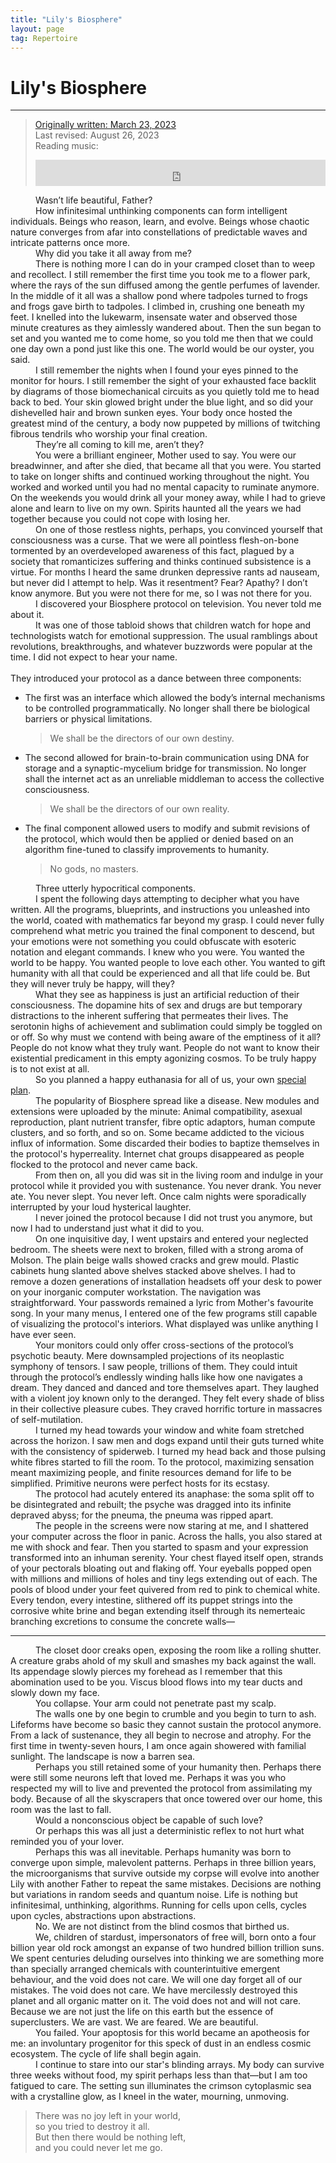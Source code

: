 ```yaml
---
title: "Lily's Biosphere"
layout: page
tag: Repertoire
---
```


# Lily's Biosphere

---

<style>
  p:not(blockquote > p) {
    text-indent: 40px;
    margin: 0;
  }
  footer {
    display: none;
  }
</style>

> [Originally written: March 23, 2023](/assets/media/lilys-biosphere-original.txt)  
> Last revised: August 26, 2023 <br />
> Reading music:
>
> <iframe style="border: 0; width: 100%; height: 42px;" src="https://bandcamp.com/EmbeddedPlayer/album=4266696895/size=small/bgcol=333333/linkcol=c990ff/transparent=true/" seamless><a href="https://bvdub.bandcamp.com/album/we-were-the-sun">We Were the Sun by bvdub | Brock Van Wey</a></iframe>

Wasn’t life beautiful, Father?

How infinitesimal unthinking components can form intelligent individuals. Beings who reason, learn, and evolve. Beings whose chaotic nature converges from afar into constellations of predictable waves and intricate patterns once more.

Why did you take it all away from me?

There is nothing more I can do in your cramped closet than to weep and recollect. I still remember the first time you took me to a flower park, where the rays of the sun diffused among the gentle perfumes of lavender. In the middle of it all was a shallow pond where tadpoles turned to frogs and frogs gave birth to tadpoles. I climbed in, crushing one beneath my feet. I knelled into the lukewarm, insensate water and observed those minute creatures as they aimlessly wandered about. Then the sun began to set and you wanted me to come home, so you told me then that we could one day own a pond just like this one. The world would be our oyster, you said.

I still remember the nights when I found your eyes pinned to the monitor for hours. I still remember the sight of your exhausted face backlit by diagrams of those biomechanical circuits as you quietly told me to head back to bed. Your skin glowed bright under the blue light, and so did your dishevelled hair and brown sunken eyes. Your body once hosted the greatest mind of the century, a body now puppeted by millions of twitching fibrous tendrils who worship your final creation.

They’re all coming to kill me, aren’t they?

You were a brilliant engineer, Mother used to say. You were our breadwinner, and after she died, that became all that you were. You started to take on longer shifts and continued working throughout the night. You worked and worked until you had no mental capacity to ruminate anymore. On the weekends you would drink all your money away, while I had to grieve alone and learn to live on my own. Spirits haunted all the years we had together because you could not cope with losing her.

On one of those restless nights, perhaps, you convinced yourself that consciousness was a curse. That we were all pointless flesh-on-bone tormented by an overdeveloped awareness of this fact, plagued by a society that romanticizes suffering and thinks continued subsistence is a virtue. For months I heard the same drunken depressive rants ad nauseam, but never did I attempt to help. Was it resentment? Fear? Apathy? I don’t know anymore. But you were not there for me, so I was not there for you.

I discovered your Biosphere protocol on television. You never told me about it.

It was one of those tabloid shows that children watch for hope and technologists watch for emotional suppression. The usual ramblings about revolutions, breakthroughs, and whatever buzzwords were popular at the time. I did not expect to hear your name.<br /><br /> They introduced your protocol as a dance between three components:

- The first was an interface which allowed the body’s internal mechanisms to be controlled programmatically. No longer shall there be biological barriers or physical limitations.
  > We shall be the directors of our own destiny.
- The second allowed for brain-to-brain communication using DNA for storage and a synaptic-mycelium bridge for transmission. No longer shall the internet act as an unreliable middleman to access the collective consciousness.
  > We shall be the directors of our own reality.
- The final component allowed users to modify and submit revisions of the protocol, which would then be applied or denied based on an algorithm fine-tuned to classify improvements to humanity.
  > No gods, no masters.

Three utterly hypocritical components.

I spent the following days attempting to decipher what you have written. All the programs, blueprints, and instructions you unleashed into the world, coated with mathematics far beyond my grasp. I could never fully comprehend what metric you trained the final component to descend, but your emotions were not something you could obfuscate with esoteric notation and elegant commands. I knew who you were. You wanted the world to be happy. You wanted people to love each other. You wanted to gift humanity with all that could be experienced and all that life could be. But they will never truly be happy, will they?

What they see as happiness is just an artificial reduction of their consciousness. The dopamine hits of sex and drugs are but temporary distractions to the inherent suffering that permeates their lives. The serotonin highs of achievement and sublimation could simply be toggled on or off. So why must we contend with being aware of the emptiness of it all? People do not know what they truly want. People do not want to know their existential predicament in this empty agonizing cosmos. To be truly happy is to not exist at all.

So you planned a happy euthanasia for all of us, your own [special plan](https://www.youtube.com/watch?v=lxZpEFJhO6k).

The popularity of Biosphere spread like a disease. New modules and extensions were uploaded by the minute: Animal compatibility, asexual reproduction, plant nutrient transfer, fibre optic adaptors, human compute clusters, and so forth, and so on. Some became addicted to the vicious influx of information. Some discarded their bodies to baptize themselves in the protocol's hyperreality. Internet chat groups disappeared as people flocked to the protocol and never came back.

From then on, all you did was sit in the living room and indulge in your protocol while it provided you with sustenance. You never drank. You never ate. You never slept. You never left. Once calm nights were sporadically interrupted by your loud hysterical laughter.

I never joined the protocol because I did not trust you anymore, but now I had to understand just what it did to you.

On one inquisitive day, I went upstairs and entered your neglected bedroom. The sheets were next to broken, filled with a strong aroma of Molson. The plain beige walls showed cracks and grew mould. Plastic cabinets hung slanted above shelves stacked above shelves. I had to remove a dozen generations of installation headsets off your desk to power on your inorganic computer workstation. The navigation was straightforward. Your passwords remained a lyric from Mother's favourite song. In your many menus, I entered one of the few programs still capable of visualizing the protocol's interiors. What displayed was unlike anything I have ever seen.

Your monitors could only offer cross-sections of the protocol’s psychotic beauty. Mere downsampled projections of its neoplastic symphony of tensors. I saw people, trillions of them. They could intuit through the protocol’s endlessly winding halls like how one navigates a dream. They danced and danced and tore themselves apart. They laughed with a violent joy known only to the deranged. They felt every shade of bliss in their collective pleasure cubes. They craved horrific torture in massacres of self-mutilation.

I turned my head towards your window and white foam stretched across the horizon. I saw men and dogs expand until their guts turned white with the consistency of spiderweb. I turned my head back and those pulsing white fibres started to fill the room. To the protocol, maximizing sensation meant maximizing people, and finite resources demand for life to be simplified. Primitive neurons were perfect hosts for its ecstasy.

The protocol had acutely entered its anaphase: the soma split off to be disintegrated and rebuilt; the psyche was dragged into its infinite depraved abyss; for the pneuma, the pneuma was ripped apart.

The people in the screens were now staring at me, and I shattered your computer across the floor in panic. Across the halls, you also stared at me with shock and fear. Then you started to spasm and your expression transformed into an inhuman serenity. Your chest flayed itself open, strands of your pectorals bloating out and flaking off. Your eyeballs popped open with millions and millions of holes and tiny legs extending out of each. The pools of blood under your feet quivered from red to pink to chemical white. Every tendon, every intestine, slithered off its puppet strings into the corrosive white brine and began extending itself through its nemerteaic branching excretions to consume the concrete walls—

---

The closet door creaks open, exposing the room like a rolling shutter. A creature grabs ahold of my skull and smashes my back against the wall. Its appendage slowly pierces my forehead as I remember that this abomination used to be you. Viscus blood flows into my tear ducts and slowly down my face.

You collapse. Your arm could not penetrate past my scalp.

The walls one by one begin to crumble and you begin to turn to ash. Lifeforms have become so basic they cannot sustain the protocol anymore. From a lack of sustenance, they all begin to necrose and atrophy. For the first time in twenty-seven hours, I am once again showered with familial sunlight. The landscape is now a barren sea.

Perhaps you still retained some of your humanity then. Perhaps there were still some neurons left that loved me. Perhaps it was you who respected my will to live and prevented the protocol from assimilating my body. Because of all the skyscrapers that once towered over our home, this room was the last to fall.

Would a nonconscious object be capable of such love?

Or perhaps this was all just a deterministic reflex to not hurt what reminded you of your lover.

Perhaps this was all inevitable. Perhaps humanity was born to converge upon simple, malevolent patterns. Perhaps in three billion years, the microorganisms that survive outside my corpse will evolve into another Lily with another Father to repeat the same mistakes. Decisions are nothing but variations in random seeds and quantum noise. Life is nothing but infinitesimal, unthinking, algorithms. Running for cells upon cells, cycles upon cycles, abstractions upon abstractions.

No. We are not distinct from the blind cosmos that birthed us.

We, children of stardust, impersonators of free will, born onto a four billion year old rock amongst an expanse of two hundred billion trillion suns. We spent centuries deluding ourselves into thinking we are something more than specially arranged chemicals with counterintuitive emergent behaviour, and the void does not care. We will one day forget all of our mistakes. The void does not care. We have mercilessly destroyed this planet and all organic matter on it. The void does not and will not care. Because we are not just the life on this earth but the essence of superclusters. We are vast. We are feared. We are beautiful.

You failed. Your apoptosis for this world became an apotheosis for me: an involuntary progenitor for this speck of dust in an endless cosmic ecosystem. The cycle of life shall begin again.

I continue to stare into our star's blinding arrays. My body can survive three weeks without food, my spirit perhaps less than that—but I am too fatigued to care. The setting sun illuminates the crimson cytoplasmic sea with a crystalline glow, as I kneel in the water, mourning, unmoving.

> There was no joy left in your world, <br />
> so you tried to destroy it all. <br />
> But then there would be nothing left, <br />
> and you could never let me go.<br />
